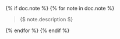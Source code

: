 {% if doc.note %}
{% for note in doc.note %}
<blockquote class="doc note bg-light">{$ note.description $}</blockquote>
{% endfor %}
{% endif %}

